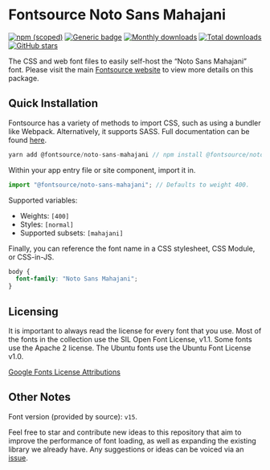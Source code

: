 # Fontsource Noto Sans Mahajani

[![npm (scoped)](https://img.shields.io/npm/v/@fontsource/noto-sans-mahajani?color=brightgreen)](https://www.npmjs.com/package/@fontsource/noto-sans-mahajani) [![Generic badge](https://img.shields.io/badge/fontsource-passing-brightgreen)](https://github.com/fontsource/fontsource) [![Monthly downloads](https://badgen.net/npm/dm/@fontsource/noto-sans-mahajani)](https://github.com/fontsource/fontsource) [![Total downloads](https://badgen.net/npm/dt/@fontsource/noto-sans-mahajani)](https://github.com/fontsource/fontsource) [![GitHub stars](https://img.shields.io/github/stars/fontsource/fontsource.svg?style=social&label=Star)](https://github.com/fontsource/fontsource/stargazers)

The CSS and web font files to easily self-host the “Noto Sans Mahajani” font. Please visit the main [Fontsource website](https://fontsource.org/fonts/noto-sans-mahajani) to view more details on this package.

## Quick Installation

Fontsource has a variety of methods to import CSS, such as using a bundler like Webpack. Alternatively, it supports SASS. Full documentation can be found [here](https://fontsource.org/docs/introduction).

```javascript
yarn add @fontsource/noto-sans-mahajani // npm install @fontsource/noto-sans-mahajani
```

Within your app entry file or site component, import it in.

```javascript
import "@fontsource/noto-sans-mahajani"; // Defaults to weight 400.
```

Supported variables:

- Weights: `[400]`
- Styles: `[normal]`
- Supported subsets: `[mahajani]`

Finally, you can reference the font name in a CSS stylesheet, CSS Module, or CSS-in-JS.

```css
body {
  font-family: "Noto Sans Mahajani";
}
```



## Licensing

It is important to always read the license for every font that you use.
Most of the fonts in the collection use the SIL Open Font License, v1.1. Some fonts use the Apache 2 license. The Ubuntu fonts use the Ubuntu Font License v1.0.

[Google Fonts License Attributions](https://fonts.google.com/attribution)

## Other Notes

Font version (provided by source): `v15`.

Feel free to star and contribute new ideas to this repository that aim to improve the performance of font loading, as well as expanding the existing library we already have. Any suggestions or ideas can be voiced via an [issue](https://github.com/fontsource/fontsource/issues).
